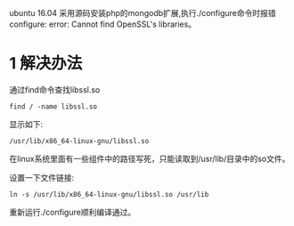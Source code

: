 <div class="jumbotron">
<p>ubuntu 16.04 采用源码安装php的mongodb扩展,执行./configure命令时报错configure: error: Cannot find OpenSSL's libraries。</p>  
</div>


1 解决办法
===

通过find命令查找libssl.so

```
find / -name libssl.so
```

显示如下:
```
/usr/lib/x86_64-linux-gnu/libssl.so
```

在linux系统里面有一些组件中的路径写死，只能读取到/usr/lib/目录中的so文件。

设置一下文件链接:

```
ln -s /usr/lib/x86_64-linux-gnu/libssl.so /usr/lib
```

重新运行./configure顺利编译通过。